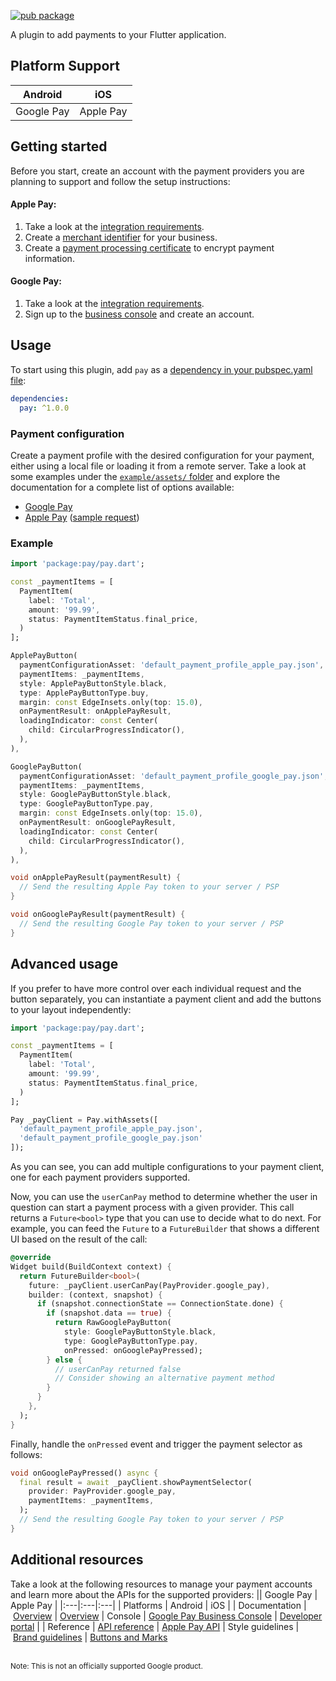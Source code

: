 [![pub package](https://img.shields.io/pub/v/pay.svg)](https://pub.dartlang.org/packages/pay)

A plugin to add payments to your Flutter application.

## Platform Support
| Android | iOS |
|:---:|:---:|
| Google Pay | Apple Pay |

## Getting started
Before you start, create an account with the payment providers you are planning to support and follow the setup instructions:

#### Apple Pay:
1. Take a look at the [integration requirements](https://developer.apple.com/documentation/passkit/apple_pay/setting_up_apple_pay_requirements).
2. Create a [merchant identifier](https://help.apple.com/developer-account/#/devb2e62b839?sub=dev103e030bb) for your business.
3. Create a [payment processing certificate](https://help.apple.com/developer-account/#/devb2e62b839?sub=devf31990e3f) to encrypt payment information.

#### Google Pay:
1. Take a look at the [integration requirements](https://developers.google.com/pay/api/android/overview).
2. Sign up to the [business console](https://pay.google.com/business/console) and create an account.

## Usage
To start using this plugin, add `pay` as a [dependency in your pubspec.yaml file](https://flutter.io/platform-plugins/):

```yaml
dependencies:
  pay: ^1.0.0
```

### Payment configuration
Create a payment profile with the desired configuration for your payment, either using a local file or loading it from a remote server. Take a look at some examples under the [`example/assets/` folder](example/assets) and explore the documentation for a complete list of options available:
* [Google Pay](https://developers.google.com/pay/api/android/reference/request-objects#PaymentDataRequest)
* [Apple Pay](https://developer.apple.com/documentation/businesschatapi/applepaypaymentrequest) ([sample request](https://developer.apple.com/documentation/businesschatapi/messages_sent/interactive_messages/apple_pay_in_business_chat/sending_an_apple_pay_payment_request))

### Example
```dart
import 'package:pay/pay.dart';

const _paymentItems = [
  PaymentItem(
    label: 'Total',
    amount: '99.99',
    status: PaymentItemStatus.final_price,
  )
];

ApplePayButton(
  paymentConfigurationAsset: 'default_payment_profile_apple_pay.json',
  paymentItems: _paymentItems,
  style: ApplePayButtonStyle.black,
  type: ApplePayButtonType.buy,
  margin: const EdgeInsets.only(top: 15.0),
  onPaymentResult: onApplePayResult,
  loadingIndicator: const Center(
    child: CircularProgressIndicator(),
  ),
),

GooglePayButton(
  paymentConfigurationAsset: 'default_payment_profile_google_pay.json',
  paymentItems: _paymentItems,
  style: GooglePayButtonStyle.black,
  type: GooglePayButtonType.pay,
  margin: const EdgeInsets.only(top: 15.0),
  onPaymentResult: onGooglePayResult,
  loadingIndicator: const Center(
    child: CircularProgressIndicator(),
  ),
),

void onApplePayResult(paymentResult) {
  // Send the resulting Apple Pay token to your server / PSP
}

void onGooglePayResult(paymentResult) {
  // Send the resulting Google Pay token to your server / PSP
}
```
## Advanced usage
If you prefer to have more control over each individual request and the button separately, you can instantiate a payment client and add the buttons to your layout independently:

```dart
import 'package:pay/pay.dart';

const _paymentItems = [
  PaymentItem(
    label: 'Total',
    amount: '99.99',
    status: PaymentItemStatus.final_price,
  )
];

Pay _payClient = Pay.withAssets([
  'default_payment_profile_apple_pay.json',
  'default_payment_profile_google_pay.json'
]);
```

As you can see, you can add multiple configurations to your payment client, one for each payment providers supported.

Now, you can use the `userCanPay` method to determine whether the user in question can start a payment process with a given provider. This call returns a `Future<bool>` type that you can use to decide what to do next. For example, you can feed the `Future` to a `FutureBuilder` that shows a different UI based on the result of the call:

```dart
@override
Widget build(BuildContext context) {
  return FutureBuilder<bool>(
    future: _payClient.userCanPay(PayProvider.google_pay),
    builder: (context, snapshot) {
      if (snapshot.connectionState == ConnectionState.done) {
        if (snapshot.data == true) {
          return RawGooglePayButton(
            style: GooglePayButtonStyle.black,
            type: GooglePayButtonType.pay,
            onPressed: onGooglePayPressed);
        } else {
          // userCanPay returned false
          // Consider showing an alternative payment method
        }
      }
    },
  );
}
```
Finally, handle the `onPressed` event and trigger the payment selector as follows:

```dart
void onGooglePayPressed() async {
  final result = await _payClient.showPaymentSelector(
    provider: PayProvider.google_pay,
    paymentItems: _paymentItems,
  );
  // Send the resulting Google Pay token to your server / PSP
}
```

## Additional resources
Take a look at the following resources to manage your payment accounts and learn more about the APIs for the supported providers:
|| Google Pay | Apple Pay |
|:---|:---|:---|
| Platforms | Android | iOS |
| Documentation | [Overview](https://developers.google.com/pay/api/android/overview) | [Overview](https://developer.apple.com/apple-pay/implementation/)
| Console | [Google Pay Business Console](https://pay.google.com/business/console/) |  [Developer portal](https://developer.apple.com/account/)  |
| Reference | [API reference](https://developers.google.com/pay/api/android/reference/client) | [Apple Pay API](https://developer.apple.com/documentation/passkit/apple_pay/)
| Style guidelines | [Brand guidelines](https://developers.google.com/pay/api/android/guides/brand-guidelines) | [Buttons and Marks](https://developer.apple.com/design/human-interface-guidelines/apple-pay/overview/buttons-and-marks/)

<br>
<sup>Note: This is not an officially supported Google product.</sup>